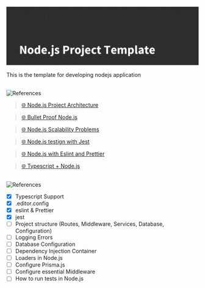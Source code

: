 ![Node.js Project Template](./src/assets/images/banner.png)

This is the template for developing nodejs application

<br>

<img src="https://image.flaticon.com/icons/svg/3225/3225246.svg" alt="References" width="70" height="70">

> [🌐 Node.js Project Architecture](https://softwareontheroad.com/ideal-nodejs-project-structure/)

> [🌐 Bullet Proof Node.js](https://github.com/santiq/bulletproof-nodejs)

> [🌐 Node.js Scalability Problems](https://softwareontheroad.com/nodejs-scalability-issues)

> [🌐 Node.js testign with Jest](https://www.robinwieruch.de/node-js-jest)

> [🌐 Node.js with Eslint and Prettier](https://sourcelevel.io/blog/how-to-setup-eslint-and-prettier-on-node)

> [🌐 Typescript + Node.js](https://khalilstemmler.com/blogs/typescript/node-starter-project/)

<br>

<img src="https://image.flaticon.com/icons/svg/3248/3248209.svg" alt="References" width="70" height="70">

- [x] Typescript Support
- [x] .editor.config
- [x] eslint & Prettier
- [x] jest
- [ ] Project structure (Routes, Middleware, Services, Database, Configuration)
- [ ] Logging Errors
- [ ] Database Configuration
- [ ] Dependency Injection Container
- [ ] Loaders in Node.js
- [ ] Configure Prisma.js
- [ ] Configure essential Middleware
- [ ] How to run tests in Node.js
